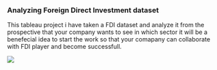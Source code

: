 
### Analyzing Foreign Direct Investment dataset

This tableau project i have taken a FDI dataset and analyze it from the prospective that your company wants to see in which sector it will be a benefecial idea to start the work so that your comapany can collaborate with FDI player and become successfull.

<img src="FDI.jpg"/>
